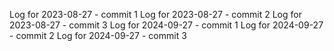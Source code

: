 Log for 2023-08-27 - commit 1
Log for 2023-08-27 - commit 2
Log for 2023-08-27 - commit 3
Log for 2024-09-27 - commit 1
Log for 2024-09-27 - commit 2
Log for 2024-09-27 - commit 3

